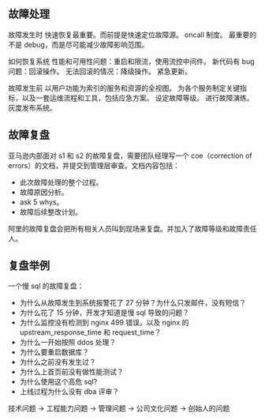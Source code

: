 ## 故障处理

故障发生时
快速恢复最重要。而前提是快速定位故障源。
oncall 制度。
最重要的不是 debug，而是尽可能减少故障影响范围。

如何恢复系统
性能和可用性问题：重启和限流，使用流控中间件。
新代码有 bug 问题：回滚操作。
无法回滚的情况：降级操作。
紧急更新。

故障发生前
以用户功能为索引的服务和资源的全视图。
为各个服务制定关键指标，以及一套运维流程和工具，包括应急方案。
设定故障等级。
进行故障演练。
灰度发布系统。

## 故障复盘

亚马逊内部面对 s1 和 s2 的故障复盘，需要团队经理写一个 coe（correction of errors）的文档，并提交到管理层审查。文档内容包括：

- 此次故障处理的整个过程。
- 故障原因分析。
- ask 5 whys。
- 故障后续整改计划。

阿里的故障复盘会把所有相关人员叫到现场来复盘。并加入了故障等级和故障责任人。

## 复盘举例

一个慢 sql 的故障复盘：

- 为什么从故障发生到系统报警花了 27 分钟？为什么只发邮件，没有短信？
- 为什么花了 15 分钟，开发才知道是慢 sql 导致的问题？
- 为什么监控没有检测到 nginx 499 错误，以及 nginx 的 upstream_response_time 和 request_time？
- 为什么一开始按照 ddos 处理？
- 为什么要重启数据库？
- 为什么之前没有发生过？
- 为什么上首页前没有做性能测试？
- 为什么使用这个高危 sql?
- 上线过程为什么没有 dba 评审？

技术问题 -> 工程能力问题 -> 管理问题 -> 公司文化问题 -> 创始人的问题
